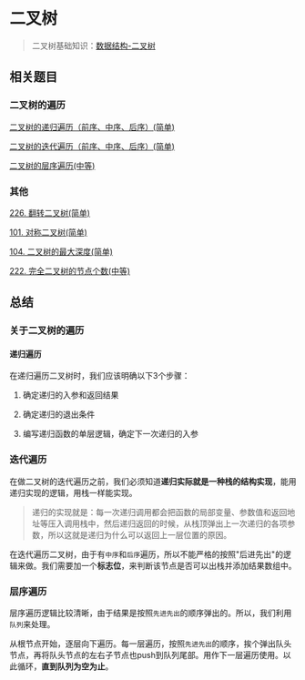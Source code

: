 # 二叉树
>二叉树基础知识：[数据结构-二叉树](https://github.com/kerwin-ly/Blog/blob/master/data-structure/%E4%BA%8C%E5%8F%89%E6%A0%91.md)

## 相关题目

### 二叉树的遍历

[二叉树的递归遍历（前序、中序、后序）(简单)]()

[二叉树的迭代遍历（前序、中序、后序）(简单)]()

[二叉树的层序遍历(中等)]()

### 其他

[226. 翻转二叉树(简单)]()

[101. 对称二叉树(简单)]()

[104. 二叉树的最大深度(简单)]()

[222. 完全二叉树的节点个数(中等)]()

## 总结

### 关于二叉树的遍历

#### 递归遍历
在递归遍历二叉树时，我们应该明确以下3个步骤：

1. 确定递归的入参和返回结果

2. 确定递归的退出条件

3. 编写递归函数的单层逻辑，确定下一次递归的入参

### 迭代遍历
在做二叉树的迭代遍历之前，我们必须知道**递归实际就是一种栈的结构实现**，能用递归实现的逻辑，用栈一样能实现。
>递归的实现就是：每一次递归调用都会把函数的局部变量、参数值和返回地址等压入调用栈中，然后递归返回的时候，从栈顶弹出上一次递归的各项参数，所以这就是递归为什么可以返回上一层位置的原因。

在迭代遍历二叉树，由于有`中序`和`后序`遍历，所以不能严格的按照"后进先出"的逻辑来做。我们需要加一个**标志位**，来判断该节点是否可以出栈并添加结果数组中。

### 层序遍历
层序遍历逻辑比较清晰，由于结果是按照`先进先出`的顺序弹出的。所以，我们利用`队列`来处理。

从根节点开始，逐层向下遍历。每一层遍历，按照`先进先出`的顺序，挨个弹出队头节点，再将队头节点的左右子节点也push到队列尾部。用作下一层遍历使用。以此循环，**直到队列为空为止**。